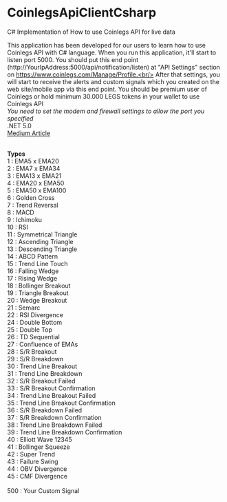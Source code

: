 # CoinlegsApiClientCsharp
C# Implementation of How to use Coinlegs API for live data

This application has been developed for our users to learn how to use Coinlegs API with C# language. When you run this application, it'll start to listen port 5000. 
You should put this end point (http://YourIpAddress:5000/api/notification/listen) at "API Settings" section on https://www.coinlegs.com/Manage/Profile.<br/>
After that settings, you will start to receive the alerts and custom signals which you created on the web site/mobile app via this end point. 
You should be premium user of Coinlegs or hold minimum 30.000 LEGS tokens in your wallet to use Coinlegs API
<br/>
<i>You need to set the modem and firewall settings to allow the port you specified</i>
<br/>
.NET 5.0
<br/>
<a href='https://medium.com/@coinlegs/coinlegs-api-216cbd1978a4' target='_blank'>Medium Article</a>

<br />
<b>Types</b>
<br />
1 : EMA5 x EMA20
<br />
2 : EMA7 x EMA34
<br />
3 : EMA13 x EMA21
<br />
4 : EMA20 x EMA50
<br />
5 : EMA50 x EMA100
<br />
6 : Golden Cross
<br />
7 : Trend Reversal
<br />
8 : MACD
<br />
9 : Ichimoku
<br />
10 : RSI
<br />
11 : Symmetrical Triangle
<br />
12 : Ascending Triangle
<br />
13 : Descending Triangle
<br />
14 : ABCD Pattern
<br />
15 : Trend Line Touch
<br />
16 : Falling Wedge
<br />
17 : Rising Wedge
<br />
18 : Bollinger Breakout
<br />
19 : Triangle Breakout
<br />
20 : Wedge Breakout
<br />
21 : Semarc
<br />
22 : RSI Divergence
<br />
24 : Double Bottom
<br />
25 : Double Top
<br />
26 : TD Sequential
<br />
27 : Confluence of EMAs
<br />
28 : S/R Breakout
<br />
29 : S/R Breakdown
<br />
30 : Trend Line Breakout
<br />
31 : Trend Line Breakdown
<br />
32 : S/R Breakout Failed
<br />
33 : S/R Breakout Confirmation
<br />
34 : Trend Line Breakout Failed
<br />
35 : Trend Line Breakout Confirmation
<br />
36 : S/R Breakdown Failed
<br />
37 : S/R Breakdown Confirmation
<br />
38 : Trend Line Breakdown Failed
<br />
39 : Trend Line Breakdown Confirmation
<br />
40 : Elliott Wave 12345
<br />
41 : Bollinger Squeeze
<br />
42 : Super Trend
<br />
43 : Failure Swing
<br />
44 : OBV Divergence
<br />
45 : CMF Divergence
<br />
<br />
500 : Your Custom Signal
